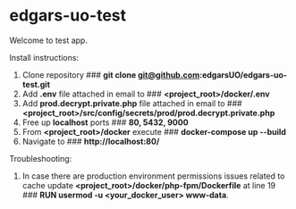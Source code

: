 # edgars-uo-test

Welcome to test app.

Install instructions:
1. Clone repository                                             ### **git clone git@github.com:edgarsUO/edgars-uo-test.git**
2. Add **.env** file attached in email to                       ### **<project_root>/docker/.env**
3. Add **prod.decrypt.private.php** file attached in email to   ### **<project_root>/src/config/secrets/prod/prod.decrypt.private.php**
4. Free up **localhost** ports                                  ### **80, 5432, 9000**
5. From **<project_root>/docker** execute                       ### **docker-compose up --build**
6. Navigate to                                                  ### **http://localhost:80/**

Troubleshooting:
1. In case there are production environment permissions issues related to cache
update **<project_root>/docker/php-fpm/Dockerfile** at line 19 ### **RUN usermod -u <your_docker_user> www-data**.
